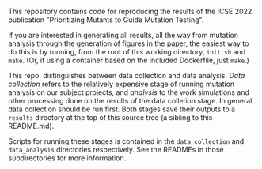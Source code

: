 This repository contains code for reproducing the results of the ICSE 2022
publication "Prioritizing Mutants to Guide Mutation Testing".

If you are interested in generating all results, all the way from mutation
analysis through the generation of figures in the paper, the easiest way to do
this is by running, from the root of this working directory, `init.sh` and
`make`. (Or, if using a container based on the included Dockerfile, just `make`.)

This repo. distinguishes between data collection and data analysis. *Data collection*
refers to the relatively expensive stage of running mutation analysis on our subject
projects, and *analysis* to the work simulations and other processing done on the
results of the data colletion stage. In general, data collection should be run first.
Both stages save their outputs to a `results` directory at the top of this source
tree (a sibling to this README.md).

Scripts for running these stages is contained in the `data_collection` and
`data_analysis` directories respectively. See the READMEs in those subdirectories
for more information.